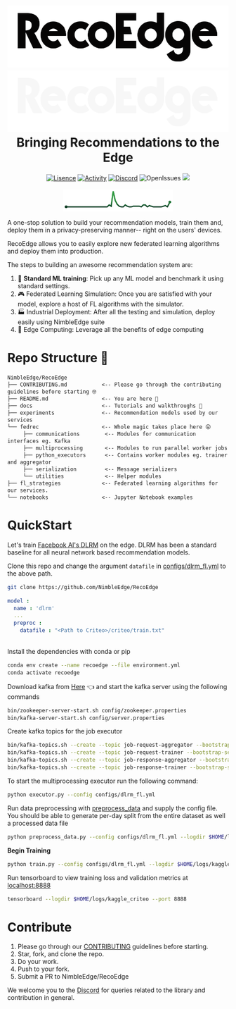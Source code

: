 <h1 align="center">

  <br>
  <img src="./assets/recoedge-banner-dark.png#gh-light-mode-only" alt="RecoEdge"/ height="140" width="550">
  <img src="./assets/recoedge-banner-light.png#gh-dark-mode-only" alt="RecoEdge"/ height="140" width="550">
  <br>
  Bringing Recommendations to the Edge
  <br>

</h1>
<p align="center">
<a href=""><img src="https://img.shields.io/github/license/NimbleEdge/RecoEdge?style=plastic" alt="Lisence"></a>
<a href=""><img src="https://img.shields.io/github/last-commit/NimbleEdge/RecoEdge?style=plastic" alt="Activity"></a>
<a href="https://nimbleedge.ai/discord"><img src="https://img.shields.io/discord/889803721339445288?color=purple&label=Discord&style=plastic" alt="Discord"></a>
<img src="https://img.shields.io/github/issues/NimbleEdge/RecoEdge?style=plastic&color=blue" alt="OpenIssues">
<a href=""><img src="https://github.com/NimbleEdge/RecoEdge/actions/workflows/codeql-analysis.yml/badge.svg"></a>  

<br>
<br>
<a href="https://github.com/NimbleEdge/RecoEdge/pulse"><img src="./assets/sparkline-banner.png" alt="Sparkline"/ height="50" width="250"></a>
<br>  
</p>

A one-stop solution to build your recommendation models, train them and, deploy them in a privacy-preserving manner-- right on the users' devices.

RecoEdge allows you to easily explore new federated learning algorithms and deploy them into production.

The steps to building an awesome recommendation system are:
1. 🔩 **Standard ML training**: Pick up any ML model and benchmark it using standard settings.
2. 🎮 Federated Learning Simulation: Once you are satisfied with your model, explore a host of FL algorithms with the simulator.
3. 🏭 Industrial Deployment: After all the testing and simulation, deploy easily using NimbleEdge suite
4. 🚀 Edge Computing: Leverage all the benefits of edge computing

# Repo Structure 🏢
  
 ```
NimbleEdge/RecoEdge
├── CONTRIBUTING.md           <-- Please go through the contributing guidelines before starting 🤓
├── README.md                 <-- You are here 📌
├── docs                      <-- Tutorials and walkthroughs 🧐
├── experiments               <-- Recommendation models used by our services
└── fedrec                    <-- Whole magic takes place here 😜 
      ├── communications        <-- Modules for communication interfaces eg. Kafka
      ├── multiprocessing       <-- Modules to run parallel worker jobs
      ├── python_executors      <-- Contains worker modules eg. trainer and aggregator
      ├── serialization         <-- Message serializers
      └── utilities             <-- Helper modules
├── fl_strategies             <-- Federated learning algorithms for our services.
└── notebooks                 <-- Jupyter Notebook examples
``` 
  
# QuickStart

Let's train [Facebook AI's DLRM](https://arxiv.org/abs/1906.00091) on the edge. DLRM has been a standard baseline for all neural network based recommendation models.

Clone this repo and change the argument `datafile` in [configs/dlrm_fl.yml](configs/dlrm_fl.yml) to the above path.
```bash
git clone https://github.com/NimbleEdge/RecoEdge
```
```yml
model :
  name : 'dlrm'
  ...
  preproc :
    datafile : "<Path to Criteo>/criteo/train.txt"
 
```
Install the dependencies with conda or pip
```bash
conda env create --name recoedge --file environment.yml
conda activate recoedge
``` 
Download kafka from [Here](https://github.com/apache/kafka) 👈
and start the kafka server using the following commands

```bash
bin/zookeeper-server-start.sh config/zookeeper.properties
bin/kafka-server-start.sh config/server.properties
```
Create kafka topics for the job executor

```bash
bin/kafka-topics.sh --create --topic job-request-aggregator --bootstrap-server localhost:9092 --partitions 1 --replication-factor 1
bin/kafka-topics.sh --create --topic job-request-trainer --bootstrap-server localhost:9092 --partitions 1 --replication-factor 1
bin/kafka-topics.sh --create --topic job-response-aggregator --bootstrap-server localhost:9092 --partitions 1 --replication-factor 1
bin/kafka-topics.sh --create --topic job-response-trainer --bootstrap-server localhost:9092 --partitions 1 --replication-factor 1
```

To start the multiprocessing executor run the following command:

```bash
python executor.py --config configs/dlrm_fl.yml
```
Run data preprocessing with [preprocess_data](preprocess_data.py) and supply the config file. You should be able to generate per-day split from the entire dataset as well a processed data file
```bash
python preprocess_data.py --config configs/dlrm_fl.yml --logdir $HOME/logs/kaggle_criteo/exp_1
```

**Begin Training**
```bash
python train.py --config configs/dlrm_fl.yml --logdir $HOME/logs/kaggle_criteo/exp_3 --num_eval_batches 1000 --devices 0
```

Run tensorboard to view training loss and validation metrics at [localhost:8888](http://localhost:8888/)
```bash
tensorboard --logdir $HOME/logs/kaggle_criteo --port 8888
```
# Contribute

1. Please go through our [CONTRIBUTING](https://github.com/NimbleEdge/RecoEdge/blob/main/CONTRIBUTING.md) guidelines before starting.
2. Star, fork, and clone the repo.
3. Do your work.
4. Push to your fork.
5. Submit a PR to NimbleEdge/RecoEdge

We welcome you to the [Discord](https://nimbleedge.ai/discord) for queries related to the library and contribution in general.

